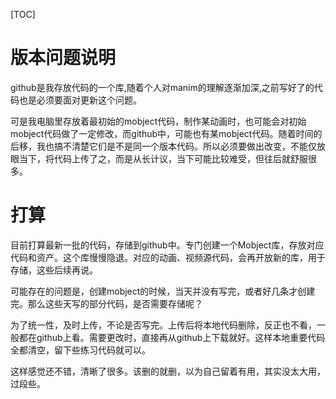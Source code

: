 [TOC]

# 版本问题说明

github是我存放代码的一个库,随着个人对manim的理解逐渐加深,之前写好了的代码也是必须要面对更新这个问题。

可是我电脑里存放着最初始的mobject代码，制作某动画时，也可能会对初始mobject代码做了一定修改，而github中，可能也有某mobject代码。随着时间的后移，我也搞不清楚它们是不是同一个版本代码。所以必须要做出改变，不能仅放眼当下，将代码上传了之，而是从长计议，当下可能比较难受，但往后就舒服很多。

# 打算

目前打算最新一批的代码，存储到github中。专门创建一个Mobject库，存放对应代码和资产。这个库慢慢隐退。对应的动画、视频源代码，会再开放新的库，用于存储，这些后续再说。

可能存在的问题是，创建mobject的时候，当天并没有写完，或者好几条才创建完。那么这些天写的部分代码，是否需要存储呢？

为了统一性，及时上传，不论是否写完。上传后将本地代码删除，反正也不看，一般都在github上看。需要更改时，直接再从github上下载就好。这样本地重要代码全都清空，留下些练习代码就可以。



这样感觉还不错，清晰了很多。该删的就删，以为自己留着有用，其实没太大用，过段些。

